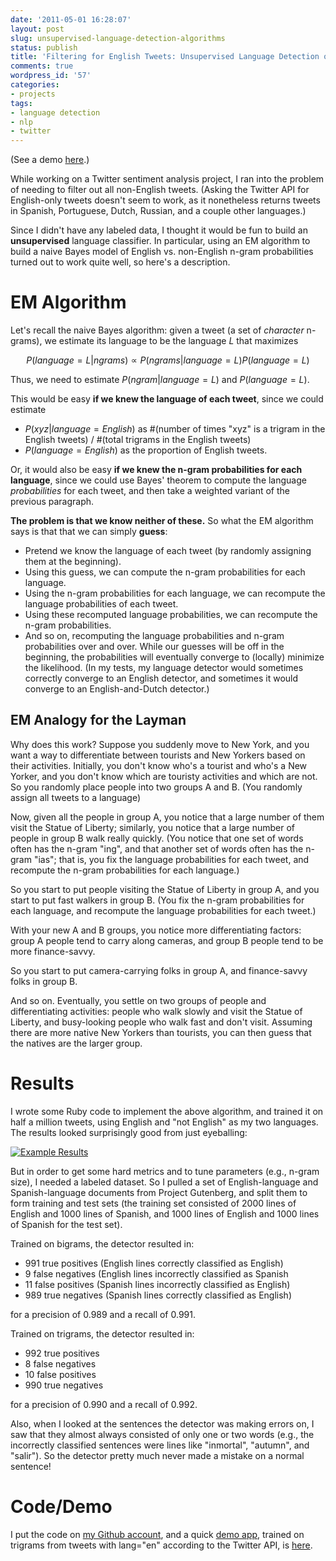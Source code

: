 ```yaml
---
date: '2011-05-01 16:28:07'
layout: post
slug: unsupervised-language-detection-algorithms
status: publish
title: 'Filtering for English Tweets: Unsupervised Language Detection on Twitter'
comments: true
wordpress_id: '57'
categories:
- projects
tags:
- language detection
- nlp
- twitter
---
```


(See a demo [here](http://babel-fett.heroku.com/).)

While working on a Twitter sentiment analysis project, I ran into the problem of needing to filter out all non-English tweets. (Asking the Twitter API for English-only tweets doesn't seem to work, as it nonetheless returns tweets in Spanish, Portuguese, Dutch, Russian, and a couple other languages.)

Since I didn't have any labeled data, I thought it would be fun to build an **unsupervised** language classifier. In particular, using an EM algorithm to build a naive Bayes model of English vs. non-English n-gram probabilities turned out to work quite well, so here's a description.

# EM Algorithm

Let's recall the naive Bayes algorithm: given a tweet (a set of *character* n-grams), we estimate its language to be the language $L$ that maximizes

$$P(language = L | ngrams) \propto P(ngrams | language = L) P(language = L)$$

Thus, we need to estimate $P(ngram | language = L)$ and $P(language = L)$. 

This would be easy **if we knew the language of each tweet**, since we could estimate 

* $P(xyz| language = English)$ as #(number of times "xyz" is a trigram in the English tweets) / #(total trigrams in the English tweets)
* $P(language = English)$ as the proportion of English tweets.

Or, it would also be easy **if we knew the n-gram probabilities for each language**, since we could use Bayes' theorem to compute the language *probabilities* for each tweet, and then take a weighted variant of the previous paragraph.

**The problem is that we know neither of these.** So what the EM algorithm says is that that we can simply **guess**:

* Pretend we know the language of each tweet (by randomly assigning them at the beginning).
* Using this guess, we can compute the n-gram probabilities for each language.
* Using the n-gram probabilities for each language, we can recompute the language probabilities of each tweet.
* Using these recomputed language probabilities, we can recompute the n-gram probabilities.
* And so on, recomputing the language probabilities and n-gram probabilities over and over. While our guesses will be off in the beginning, the probabilities will eventually converge to (locally) minimize the likelihood. (In my tests, my language detector would sometimes correctly converge to an English detector, and sometimes it would converge to an English-and-Dutch detector.)

## EM Analogy for the Layman

Why does this work? Suppose you suddenly move to New York, and you want a way to differentiate between tourists and New Yorkers based on their activities. Initially, you don't know who's a tourist and who's a New Yorker, and you don't know which are touristy activities and which are not. So you randomly place people into two groups A and B. (You randomly assign all tweets to a language)

Now, given all the people in group A, you notice that a large number of them visit the Statue of Liberty; similarly, you notice that a large number of people in group B walk really quickly. (You notice that one set of words often has the n-gram "ing", and that another set of words often has the n-gram "ias"; that is, you fix the language probabilities for each tweet, and recompute the n-gram probabilities for each language.)

So you start to put people visiting the Statue of Liberty in group A, and you start to put fast walkers in group B. (You fix the n-gram probabilities for each language, and recompute the language probabilities for each tweet.)

With your new A and B groups, you notice more differentiating factors: group A people tend to carry along cameras, and group B people tend to be more finance-savvy.

So you start to put camera-carrying folks in group A, and finance-savvy folks in group B.

And so on. Eventually, you settle on two groups of people and differentiating activities: people who walk slowly and visit the Statue of Liberty, and busy-looking people who walk fast and don't visit. Assuming there are more native New Yorkers than tourists, you can then guess that the natives are the larger group.

# Results

I wrote some Ruby code to implement the above algorithm, and trained it on half a million tweets, using English and "not English" as my two languages. The results looked surprisingly good from just eyeballing:

[![Example Results](https://img.skitch.com/20110303-qfrnb8gstgheh4xech4iutfskd.jpg)](https://img.skitch.com/20110303-qfrnb8gstgheh4xech4iutfskd.jpg)

But in order to get some hard metrics and to tune parameters (e.g., n-gram size), I needed a labeled dataset. So I pulled a set of English-language and Spanish-language documents from Project Gutenberg, and split them to form training and test sets (the training set consisted of 2000 lines of English and 1000 lines of Spanish, and  1000 lines of English and 1000 lines of Spanish for the test set).

Trained on bigrams, the detector resulted in:

* 991 true positives (English lines correctly classified as English)
* 9 false negatives (English lines incorrectly classified as Spanish
* 11 false positives (Spanish lines incorrectly classified as English)
* 989 true negatives (Spanish lines correctly classified as English)

for a precision of 0.989 and a recall of 0.991.

Trained on trigrams, the detector resulted in:

* 992 true positives
* 8 false negatives
* 10 false positives
* 990 true negatives

for a precision of 0.990 and a recall of 0.992.

Also, when I looked at the sentences the detector was making errors on, I saw that they almost always consisted of only one or two words (e.g., the incorrectly classified sentences were lines like "inmortal", "autumn", and "salir"). So the detector pretty much never made a mistake on a normal sentence!

# Code/Demo

I put the code on [my Github account](https://github.com/echen/unsupervised-language-identification), and a quick [demo app](http://babel-fett.heroku.com/), trained on trigrams from tweets with lang="en" according to the Twitter API, is [here](http://babel-fett.heroku.com/).